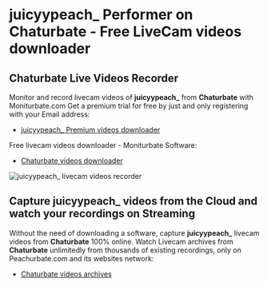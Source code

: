 # juicyypeach_ Performer on Chaturbate - Free LiveCam videos downloader

## Chaturbate Live Videos Recorder

Monitor and record livecam videos of **juicyypeach_** from **Chaturbate** with Moniturbate.com
Get a premium trial for free by just and only registering with your Email address:
* [juicyypeach_ Premium videos downloader](https://moniturbate.com/request-demo-licence-key.html)

Free livecam videos downloader - Moniturbate Software:
* [Chaturbate videos downloader](https://moniturbate.com/moniturbate-download-software.html)

![juicyypeach_ livecam videos recorder](https://peachurnet.com/templates/moniturbate-software.png)


## Capture juicyypeach_ videos from the Cloud and watch your recordings on Streaming

Without the need of downloading a software, capture **juicyypeach_** livecam videos from **Chaturbate** 100% online.
Watch Livecam archives from **Chaturbate** unlimitedly from thousands of existing recordings, only on Peachurbate.com and its websites network:
* [Chaturbate videos archives](https://peachurnet.com/)